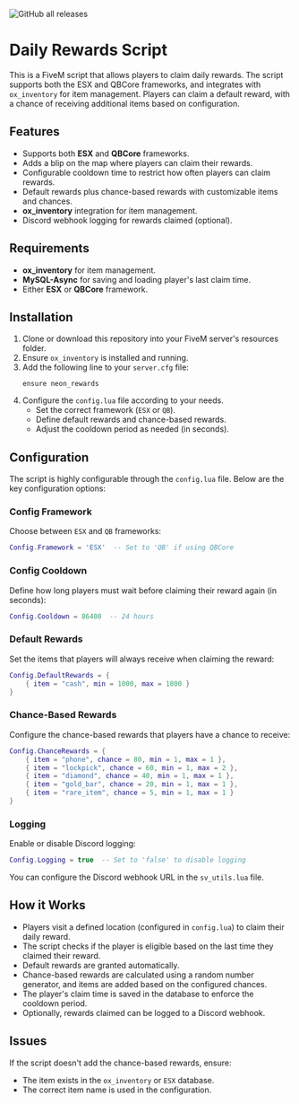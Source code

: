 ![GitHub all releases](https://img.shields.io/github/downloads/NeonOceAu/neon_rewards/total?color=blue&style=flat-square)

# Daily Rewards Script

This is a FiveM script that allows players to claim daily rewards. The script supports both the ESX and QBCore frameworks, and integrates with `ox_inventory` for item management. Players can claim a default reward, with a chance of receiving additional items based on configuration.

## Features
- Supports both **ESX** and **QBCore** frameworks.
- Adds a blip on the map where players can claim their rewards.
- Configurable cooldown time to restrict how often players can claim rewards.
- Default rewards plus chance-based rewards with customizable items and chances.
- **ox_inventory** integration for item management.
- Discord webhook logging for rewards claimed (optional).

## Requirements
- **ox_inventory** for item management.
- **MySQL-Async** for saving and loading player's last claim time.
- Either **ESX** or **QBCore** framework.

## Installation
1. Clone or download this repository into your FiveM server's resources folder.
2. Ensure `ox_inventory` is installed and running.
3. Add the following line to your `server.cfg` file:
   ```
   ensure neon_rewards
   ```
4. Configure the `config.lua` file according to your needs.
   - Set the correct framework (`ESX` or `QB`).
   - Define default rewards and chance-based rewards.
   - Adjust the cooldown period as needed (in seconds).

## Configuration

The script is highly configurable through the `config.lua` file. Below are the key configuration options:

### Config Framework
Choose between `ESX` and `QB` frameworks:
```lua
Config.Framework = 'ESX'  -- Set to 'QB' if using QBCore
```

### Config Cooldown
Define how long players must wait before claiming their reward again (in seconds):
```lua
Config.Cooldown = 86400  -- 24 hours
```

### Default Rewards
Set the items that players will always receive when claiming the reward:
```lua
Config.DefaultRewards = {
    { item = "cash", min = 1000, max = 1800 }
}
```

### Chance-Based Rewards
Configure the chance-based rewards that players have a chance to receive:
```lua
Config.ChanceRewards = {
    { item = "phone", chance = 80, min = 1, max = 1 },
    { item = "lockpick", chance = 60, min = 1, max = 2 },
    { item = "diamond", chance = 40, min = 1, max = 1 },
    { item = "gold_bar", chance = 20, min = 1, max = 1 },
    { item = "rare_item", chance = 5, min = 1, max = 1 }
}
```

### Logging
Enable or disable Discord logging:
```lua
Config.Logging = true  -- Set to 'false' to disable logging
```
You can configure the Discord webhook URL in the `sv_utils.lua` file.

## How it Works
- Players visit a defined location (configured in `config.lua`) to claim their daily reward.
- The script checks if the player is eligible based on the last time they claimed their reward.
- Default rewards are granted automatically.
- Chance-based rewards are calculated using a random number generator, and items are added based on the configured chances.
- The player's claim time is saved in the database to enforce the cooldown period.
- Optionally, rewards claimed can be logged to a Discord webhook.

## Issues
If the script doesn't add the chance-based rewards, ensure:
- The item exists in the `ox_inventory` or `ESX` database.
- The correct item name is used in the configuration.
